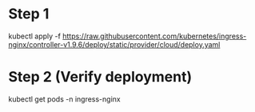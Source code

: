 # Step 1

kubectl apply -f https://raw.githubusercontent.com/kubernetes/ingress-nginx/controller-v1.9.6/deploy/static/provider/cloud/deploy.yaml


# Step 2  (Verify deployment)

kubectl get pods -n ingress-nginx
